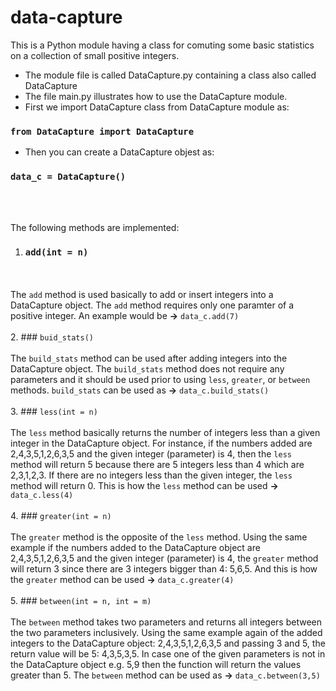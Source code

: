 # data-capture

This is a Python module having a class for comuting some basic statistics on a collection of small positive integers.


- The module file is called DataCapture.py containing a class also called DataCapture 
- The file main.py illustrates how to use the DataCapture module.
- First we import DataCapture class from DataCapture module as:
### `from DataCapture import DataCapture`
- Then you can create a DataCapture objest as:
### `data_c = DataCapture()`
<br><br>


The following methods are implemented:

1. ### `add(int = n)`
<br><br>The `add` method is used basically to add or insert integers into a DataCapture object. The `add` method requires only one paramter of a positive integer. An example would be **→** `data_c.add(7)`<br><br>
2. ### `buid_stats()`
<br><br>The `build_stats` method can be used after adding integers into the DataCapture object. The `build_stats` method does not require any parameters and it should be used prior to using `less`, `greater`, or `between` methods. `build_stats` can be used as **→** `data_c.build_stats()`<br><br>
3. ### `less(int = n)`
<br><br>The `less` method basically returns the number of integers less than a given integer in the DataCapture object. For instance, if the numbers added are 2,4,3,5,1,2,6,3,5 and the given integer (parameter) is 4, then the `less` method will return 5 because there are 5 integers less than 4 which are 2,3,1,2,3. If there are no integers less than the given integer, the `less` method will return 0. This is how the `less` method can be used **→** `data_c.less(4)`<br><br>
4. ### `greater(int = n)`
<br><br>The `greater` method is the opposite of the `less` method. Using the same example if the numbers added to the DataCapture object are 2,4,3,5,1,2,6,3,5 and the given integer (parameter) is 4, the `greater` method will return 3 since there are 3 integers bigger than 4: 5,6,5. And this is how the `greater` method can be used **→** `data_c.greater(4)`<br><br>
5. ### `between(int = n, int = m)`
<br><br>The `between` method takes two parameters and returns all integers between the two parameters inclusively. Using the same example again of the added integers to the DataCapture object: 2,4,3,5,1,2,6,3,5 and passing 3 and 5, the return value will be 5: 4,3,5,3,5. In case one of the given parameters is not in the DataCapture object e.g. 5,9 then the function will return the values greater than 5. The `between` method can be used as **→** `data_c.between(3,5)`<br><br>

